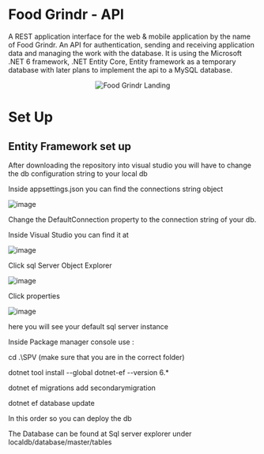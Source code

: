 # Food Grindr - API

A REST application interface for the web & mobile application by the name of Food Grindr. An API for authentication, sending and receiving application data and managing the work with the database. It is using the Microsoft .NET 6 framework, .NET Entity Core, Entity framework as a temporary database with later plans to implement the api to a MySQL database.

<p align="center">
  <img src="https://s3-alpha.figma.com/thumbnails/abd426ef-537d-485d-8080-716bc83c9ebe?X-Amz-Algorithm=AWS4-HMAC-SHA256&X-Amz-Credential=AKIAQ4GOSFWCXRDAEEF3%2F20230309%2Fus-west-2%2Fs3%2Faws4_request&X-Amz-Date=20230309T000000Z&X-Amz-Expires=604800&X-Amz-SignedHeaders=host&X-Amz-Signature=72ea746908111cccf54970bab65b2002451f9dfc855304004b1b1c5ae3c05b85" alt="Food Grindr Landing"/>
</p>

# Set Up

## Entity Framework set up 
After downloading the repository into visual studio you will have to change the db configuration string to your local db

Inside appsettings.json you can find the connections string object 

![image](https://user-images.githubusercontent.com/79595804/223860935-ad59766f-2930-4c92-a3b4-295edc9246ae.png)

Change the DefaultConnection property to the connection string of your db. 


Inside Visual Studio you can find it at 


![image](https://user-images.githubusercontent.com/79595804/223861191-ff80d9e8-94a2-44a6-96c8-d1475d252951.png)


Click sql Server Object Explorer


![image](https://user-images.githubusercontent.com/79595804/223861276-366c9b10-a99a-4f79-9033-fd8fb53c82ee.png)


Click properties


![image](https://user-images.githubusercontent.com/79595804/223861413-2709d61c-7e94-4a20-a90d-4956bb0fc57e.png)


here you will see your default sql server instance

Inside Package manager console use : 

cd .\SPV            (make sure that you are in the correct folder)

dotnet tool install --global dotnet-ef --version 6.*

dotnet ef migrations add secondarymigration

dotnet ef database update

In this order so you can deploy the db

The Database can be found at Sql server explorer under localdb/database/master/tables

